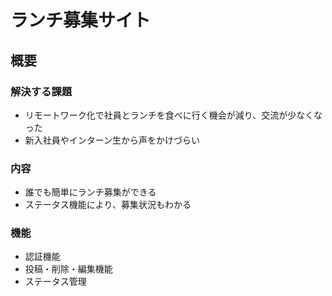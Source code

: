 # ランチ募集サイト

## 概要

### 解決する課題
- リモートワーク化で社員とランチを食べに行く機会が減り、交流が少なくなった
- 新入社員やインターン生から声をかけづらい

### 内容
- 誰でも簡単にランチ募集ができる
- ステータス機能により、募集状況もわかる

### 機能
- 認証機能
- 投稿・削除・編集機能
- ステータス管理
